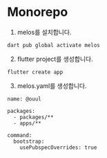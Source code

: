 # Monorepo


1. melos를 설치합니다.

```
dart pub global activate melos
```

2. flutter project를 생성합니다.

```
flutter create app
```


3. melos.yaml를 생성합니다.


```
name: @ouul

packages:
  - packages/**
  - apps/**

command:
  bootstrap:
    usePubspecOverrides: true

```
